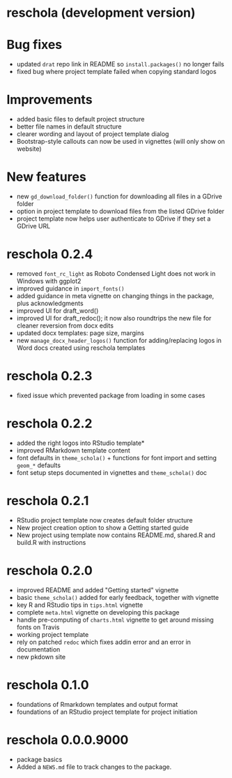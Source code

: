 # reschola (development version)

# Bug fixes

* updated `drat` repo link in README so `install.packages()` no longer fails
* fixed bug where project template failed when copying standard logos

# Improvements

* added basic files to default project structure
* better file names in default structure
* clearer wording and layout of project template dialog
* Bootstrap-style callouts can now be used in vignettes (will only show on website)

# New features

* new `gd_download_folder()` function for downloading all files in a GDrive folder
* option in project template to download files from the listed GDrive folder
* project template now helps user authenticate to GDrive if they set a GDrive URL

# reschola 0.2.4

* removed `font_rc_light` as Roboto Condensed Light does not work in Windows with ggplot2
* improved guidance in `import_fonts()`
* added guidance in meta vignette on changing things in the package, plus acknowledgments
* improved UI for draft_word()
* improved UI for draft_redoc(); it now also roundtrips the new file for cleaner reversion from docx edits
* updated docx templates: page size, margins
* new `manage_docx_header_logos()` function for adding/replacing logos in Word docs created using reschola templates

# reschola 0.2.3

* fixed issue which prevented package from loading in some cases

# reschola 0.2.2

* added the right logos into RStudio template*
* improved RMarkdown template content
* font defaults in `theme_schola()` + functions for font import and setting `geom_*` defaults
* font setup steps documented in vignettes and `theme_schola()` doc

# reschola 0.2.1

* RStudio project template now creates default folder structure
* New project creation option to show a Getting started guide
* New project using template now contains README.md, shared.R and build.R with instructions

# reschola 0.2.0

* improved README and added "Getting started" vignette
* basic `theme_schola()` added for early feedback, together with vignette
* key R and RStudio tips in `tips.html` vignette
* complete `meta.html` vignette on developing this package
* handle pre-computing of `charts.html` vignette to get around missing fonts on Travis
* working project template
* rely on patched `redoc` which fixes addin error and an error in documentation
* new pkdown site 

# reschola 0.1.0

* foundations of Rmarkdown templates and output format
* foundations of an RStudio project template for project initiation

# reschola 0.0.0.9000

* package basics
* Added a `NEWS.md` file to track changes to the package.

